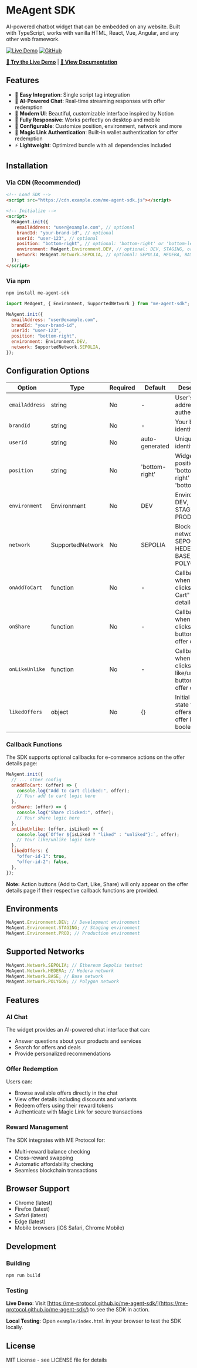 # MeAgent SDK

AI-powered chatbot widget that can be embedded on any website. Built with TypeScript, works with vanilla HTML, React, Vue, Angular, and any other web framework.

[![Live Demo](https://img.shields.io/badge/demo-live-brightgreen?style=for-the-badge)](https://me-protocol.github.io/me-agent-sdk/)
[![GitHub](https://img.shields.io/badge/github-repo-blue?style=for-the-badge&logo=github)](https://github.com/Me-Protocol/me-agent-sdk)

**[🚀 Try the Live Demo](https://me-protocol.github.io/me-agent-sdk/)** | **[📖 View Documentation](#installation)**

## Features

- 🚀 **Easy Integration**: Single script tag integration
- 💬 **AI-Powered Chat**: Real-time streaming responses with offer redemption
- 🎨 **Modern UI**: Beautiful, customizable interface inspired by Notion
- 📱 **Fully Responsive**: Works perfectly on desktop and mobile
- 🔧 **Configurable**: Customize position, environment, network and more
- 🔐 **Magic Link Authentication**: Built-in wallet authentication for offer redemption
- ⚡ **Lightweight**: Optimized bundle with all dependencies included

## Installation

### Via CDN (Recommended)

```html
<!-- Load SDK -->
<script src="https://cdn.example.com/me-agent-sdk.js"></script>

<!-- Initialize -->
<script>
  MeAgent.init({
    emailAddress: "user@example.com", // optional
    brandId: "your-brand-id", // optional
    userId: "user-123", // optional
    position: "bottom-right", // optional: 'bottom-right' or 'bottom-left'
    environment: MeAgent.Environment.DEV, // optional: DEV, STAGING, or PROD
    network: MeAgent.Network.SEPOLIA, // optional: SEPOLIA, HEDERA, BASE, or POLYGON
  });
</script>
```

### Via npm

```bash
npm install me-agent-sdk
```

```javascript
import MeAgent, { Environment, SupportedNetwork } from "me-agent-sdk";

MeAgent.init({
  emailAddress: "user@example.com",
  brandId: "your-brand-id",
  userId: "user-123",
  position: "bottom-right",
  environment: Environment.DEV,
  network: SupportedNetwork.SEPOLIA,
});
```

## Configuration Options

| Option         | Type             | Required | Default        | Description                                                   |
| -------------- | ---------------- | -------- | -------------- | ------------------------------------------------------------- |
| `emailAddress` | string           | No       | -              | User's email address for authentication                       |
| `brandId`      | string           | No       | -              | Your brand identifier                                         |
| `userId`       | string           | No       | auto-generated | Unique user identifier                                        |
| `position`     | string           | No       | 'bottom-right' | Widget position: 'bottom-right' or 'bottom-left'              |
| `environment`  | Environment      | No       | DEV            | Environment: DEV, STAGING, or PROD                            |
| `network`      | SupportedNetwork | No       | SEPOLIA        | Blockchain network: SEPOLIA, HEDERA, BASE, or POLYGON         |
| `onAddToCart`  | function         | No       | -              | Callback when user clicks "Add to Cart" on offer details      |
| `onShare`      | function         | No       | -              | Callback when user clicks share button on offer details       |
| `onLikeUnlike` | function         | No       | -              | Callback when user clicks like/unlike button on offer details |
| `likedOffers`  | object           | No       | {}             | Initial liked state for offers (map of offer IDs to booleans) |

### Callback Functions

The SDK supports optional callbacks for e-commerce actions on the offer details page:

```javascript
MeAgent.init({
  // ... other config
  onAddToCart: (offer) => {
    console.log("Add to cart clicked:", offer);
    // Your add to cart logic here
  },
  onShare: (offer) => {
    console.log("Share clicked:", offer);
    // Your share logic here
  },
  onLikeUnlike: (offer, isLiked) => {
    console.log(`Offer ${isLiked ? "liked" : "unliked"}:`, offer);
    // Your like/unlike logic here
  },
  likedOffers: {
    "offer-id-1": true,
    "offer-id-2": false,
  },
});
```

**Note:** Action buttons (Add to Cart, Like, Share) will only appear on the offer details page if their respective callback functions are provided.

## Environments

```javascript
MeAgent.Environment.DEV; // Development environment
MeAgent.Environment.STAGING; // Staging environment
MeAgent.Environment.PROD; // Production environment
```

## Supported Networks

```javascript
MeAgent.Network.SEPOLIA; // Ethereum Sepolia testnet
MeAgent.Network.HEDERA; // Hedera network
MeAgent.Network.BASE; // Base network
MeAgent.Network.POLYGON; // Polygon network
```

## Features

### AI Chat

The widget provides an AI-powered chat interface that can:

- Answer questions about your products and services
- Search for offers and deals
- Provide personalized recommendations

### Offer Redemption

Users can:

- Browse available offers directly in the chat
- View offer details including discounts and variants
- Redeem offers using their reward tokens
- Authenticate with Magic Link for secure transactions

### Reward Management

The SDK integrates with ME Protocol for:

- Multi-reward balance checking
- Cross-reward swapping
- Automatic affordability checking
- Seamless blockchain transactions

## Browser Support

- Chrome (latest)
- Firefox (latest)
- Safari (latest)
- Edge (latest)
- Mobile browsers (iOS Safari, Chrome Mobile)

## Development

### Building

```bash
npm run build
```

### Testing

**Live Demo**: Visit [https://me-protocol.github.io/me-agent-sdk/](https://me-protocol.github.io/me-agent-sdk/) to see the SDK in action.

**Local Testing**: Open `example/index.html` in your browser to test the SDK locally.

## License

MIT License - see LICENSE file for details

